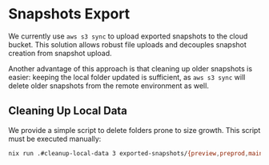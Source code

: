 # Snapshots Export

We currently use `aws s3 sync` to upload exported snapshots to the cloud bucket. This solution allows robust file uploads and decouples snapshot creation from snapshot upload.

Another advantage of this approach is that cleaning up older snapshots is easier: keeping the local folder updated is sufficient, as `aws s3 sync` will delete older snapshots from the remote environment as well.

## Cleaning Up Local Data

We provide a simple script to delete folders prone to size growth. This script must be executed manually:

```bash
nix run .#cleanup-local-data 3 exported-snapshots/{preview,preprod,mainnet} snapshots/{preview,preprod,mainnet}/{kupo,cardano-node}
```
